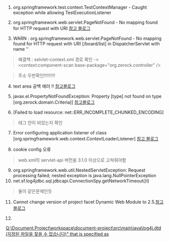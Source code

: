 1. org.springframework.test.context.TestContextManager - Caught exception while allowing TestExecutionListener 

 2. org.springframework.web.servlet.PageNotFound - No mapping found for HTTP request with URI
 [참고 블로그](https://stufeel.tistory.com/8)


3. WARN : org.springframework.web.servlet.PageNotFound - No mapping found for HTTP request with URI [/board/list] in DispatcherServlet with name ''

> 해결책 : selvlet-context.xml 경로 확인
-> 	
	<context:component-scan base-package="org.zerock.controller" />
	
>	주소 두번확인!!!!!!!!!


4. text area 공백 에러 !!
[참고블로그](https://okky.kr/article/292680)




5. javax.el.PropertyNotFoundException: Property [type] not found on type [org.zerock.domain.Criteria]] 
[참고블로그](https://teqoo.tistory.com/)

6.  [Failed to load resource: net::ERR_INCOMPLETE_CHUNKED_ENCODING]

> 태그 안이 비었는지 확인

7. Error configuring application listener of class [org.springframework.web.context.ContextLoaderListener]
[참고 블로그](http://myblog.opendocs.co.kr/archives/1657)

8. cookie config 오류
> web.xml의 servlet-api 버전을 3.1.0 이상으로 고쳐줘야함

9. org.springframework.web.util.NestedServletException: Request processing failed; nested exception is java.lang.NullPointerException
10. net.sf.log4jdbc.sql.jdbcapi.ConnectionSpy.getNetworkTimeout()I)
> 둘이 같은문제인듯 

11. Cannot change version of project facet Dynamic Web Module to 2.5.[참고 블로그](https://lng1982.tistory.com/199)



12.
[Q:\Document.Project\workspace\document-project\src\main\java\log4j.dtd (지정된 파일을 찾을 수 없습니다)" that is specified as](https://hermeslog.tistory.com/261)
<!--stackedit_data:
eyJoaXN0b3J5IjpbLTMyNzM0MzM3OSwtMzg2NTQ1MzYzLC02OD
U4ODA3MTUsMTM1ODg1MTMzMCwtMTgzOTM4MjI1MSwtNDU3Mzk3
MTQ0LDg1ODkzODgwMywtMTgwNzM2NzAzMCwtMjAyNDEyNDc3My
wtMTA5MDI4NjA3NiwxMDkwNDg0NTM3LC0xNjQwNTUwODIxLC0y
Nzg0ODUxNjhdfQ==
-->